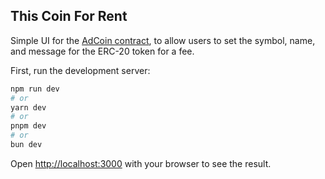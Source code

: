 
## This Coin For Rent

Simple UI for the [AdCoin contract](sepolia.etherscan.io/address/0x574637eA3d48Ae16255620164f06f0d435982c8e), to allow users to set the symbol, name, and message for the ERC-20 token for a fee.

First, run the development server:

```bash
npm run dev
# or
yarn dev
# or
pnpm dev
# or
bun dev
```

Open [http://localhost:3000](http://localhost:3000) with your browser to see the result.

